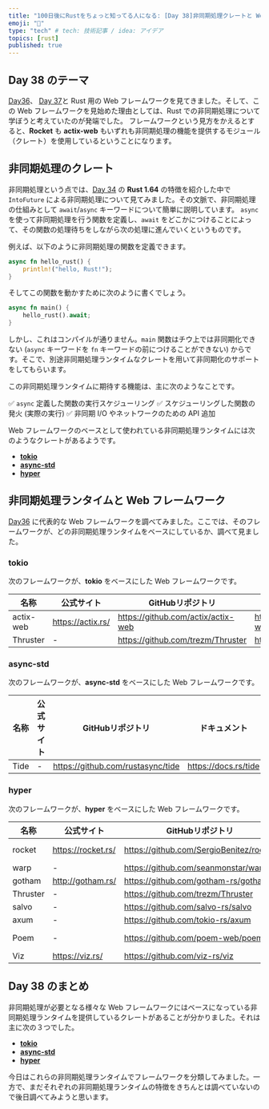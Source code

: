 ```yaml
---
title: "100日後にRustをちょっと知ってる人になる: [Day 38]非同期処理クレートと Web フレームワーク"
emoji: "🦀"
type: "tech" # tech: 技術記事 / idea: アイデア
topics: [rust]
published: true
---
```

## Day 38 のテーマ

[Day36](https://zenn.dev/shinyay/articles/hello-rust-day036)、 [Day 37](https://zenn.dev/shinyay/articles/hello-rust-day037)と Rust 用の Web フレームワークを見てきました。そして、この Web フレームワークを見始めた理由としては、Rust での非同期処理について学ぼうと考えていたのが発端でした。
フレームワークという見方をかえるとすると、**Rocket** も **actix-web** もいずれも非同期処理の機能を提供するモジュール（クレート）を使用しているということになります。

## 非同期処理のクレート

非同期処理という点では、[Day 34](https://zenn.dev/shinyay/articles/hello-rust-day034) の **Rust 1.64** の特徴を紹介した中で `IntoFuture` による非同期処理について見てみました。その文脈で、非同期処理の仕組みとして `await`/`async` キーワードについて簡単に説明しています。
`async` を使って非同期処理を行う関数を定義し、`await` をどこかにつけることによって、その関数の処理待ちをしながら次の処理に進んでいくというものです。

例えば、以下のように非同期処理の関数を定義できます。

```rust
async fn hello_rust() {
    println!("hello, Rust!");
}
```

そしてこの関数を動かすために次のように書くでしょう。

```rust
async fn main() {
    hello_rust().await;
}
```

しかし、これはコンパイルが通りません。`main` 関数はチウ上では非同期化できない (`async` キーワードを `fn` キーワードの前につけることができない) からです。そこで、別途非同期処理ランタイムなクレートを用いて非同期化のサポートをしてもらいます。

この非同期処理ランタイムに期待する機能は、主に次のようなことです。

✅ `async` 定義した関数の実行スケジューリング
✅ スケジューリングした関数の発火 (実際の実行)
✅ 非同期 I/O やネットワークのための API 追加

Web フレームワークのベースとして使われている非同期処理ランタイムには次のようなクレートがあるようです。

- **[tokio](https://tokio.rs/)**
- **[async-std](https://book.async.rs/)**
- **[hyper](https://hyper.rs/)**

## 非同期処理ランタイムと Web フレームワーク

[Day36](https://zenn.dev/shinyay/articles/hello-rust-day036) に代表的な Web フレームワークを調べてみました。ここでは、そのフレームワークが、どの非同期処理ランタイムをベースにしているか、調べて見ました。

### tokio

次のフレームワークが、**tokio** をベースにした Web フレームワークです。

|名称|公式サイト|GitHubリポジトリ|ドキュメント|
|---|--------|---------------|----------|
|actix-web|https://actix.rs/|https://github.com/actix/actix-web|https://docs.rs/actix-web/latest/actix_web/|
|Thruster|-|https://github.com/trezm/Thruster|https://docs.rs/thruster|

### async-std

次のフレームワークが、**async-std** をベースにした Web フレームワークです。

|名称|公式サイト|GitHubリポジトリ|ドキュメント|
|---|--------|---------------|----------|
|Tide|-|https://github.com/rustasync/tide|https://docs.rs/tide|

### hyper

次のフレームワークが、**hyper** をベースにした Web フレームワークです。

|名称|公式サイト|GitHubリポジトリ|ドキュメント|
|---|--------|---------------|----------|
|rocket|https://rocket.rs/|https://github.com/SergioBenitez/rocket|https://rocket.rs/v0.5-rc/guide/introduction/|
|warp|-|https://github.com/seanmonstar/warp|https://docs.rs/warp/|
|gotham|http://gotham.rs/|https://github.com/gotham-rs/gotham/|https://docs.rs/gotham/|
|Thruster|-|https://github.com/trezm/Thruster|https://docs.rs/thruster|
|salvo|-|https://github.com/salvo-rs/salvo|https://docs.rs/salvo/|
|axum|-|https://github.com/tokio-rs/axum|https://docs.rs/axum|
|Poem|-|https://github.com/poem-web/poem|https://github.com/poem-web/poem/blob/master/poem/README.md|
|Viz|https://viz.rs/|https://github.com/viz-rs/viz|https://docs.rs/viz/|

## Day 38 のまとめ

非同期処理が必要となる様々な Web フレームワークにはベースになっている非同期処理ランタイムを提供しているクレートがあることが分かりました。それは主に次の３つでした。

- **[tokio](https://tokio.rs/)**
- **[async-std](https://book.async.rs/)**
- **[hyper](https://hyper.rs/)**

今日はこれらの非同期処理ランタイムでフレームワークを分類してみました。一方で、まだそれぞれの非同期処理ランタイムの特徴をきちんとは調べていないので後日調べてみようと思います。
